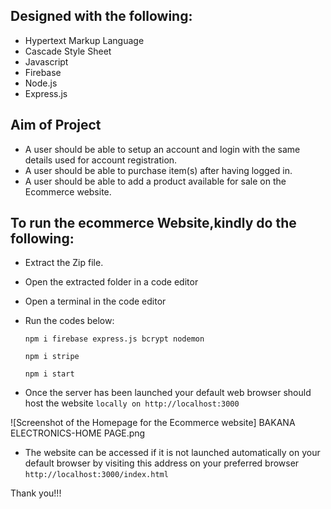 ## Designed with the following:
- Hypertext Markup Language 
- Cascade Style Sheet
- Javascript
- Firebase
- Node.js
- Express.js

## Aim of Project

- A user should be able to setup an account and login with the same details used for account registration.
- A user should be able to purchase item(s) after having logged in.
- A user should be able to add a product available for sale on the Ecommerce website.

## To run the ecommerce Website,kindly do the following:

- Extract the Zip file. 
- Open the extracted folder in a code editor
- Open a terminal in the code editor
- Run the codes below:
	
	```
	npm i firebase express.js bcrypt nodemon
	```

	```
	npm i stripe
	```
	
	```
	npm i start
	```
- Once the server has been launched your default web browser should host the website `locally on http://localhost:3000`

![Screenshot of the Homepage for the Ecommerce website] BAKANA ELECTRONICS-HOME PAGE.png


- The website can be accessed if it is not launched automatically on your default browser by visiting this address on your preferred browser `http://localhost:3000/index.html` 



Thank you!!!
